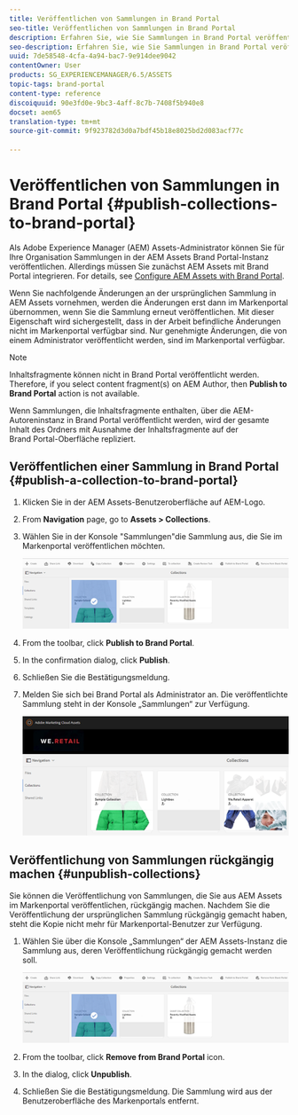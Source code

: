 ```yaml
---
title: Veröffentlichen von Sammlungen in Brand Portal
seo-title: Veröffentlichen von Sammlungen in Brand Portal
description: Erfahren Sie, wie Sie Sammlungen in Brand Portal veröffentlichen und Veröffentlichungen rückgängig machen können.
seo-description: Erfahren Sie, wie Sie Sammlungen in Brand Portal veröffentlichen und Veröffentlichungen rückgängig machen können.
uuid: 7de58548-4cfa-4a94-bac7-9e914dee9042
contentOwner: User
products: SG_EXPERIENCEMANAGER/6.5/ASSETS
topic-tags: brand-portal
content-type: reference
discoiquuid: 90e3fd0e-9bc3-4aff-8c7b-7408f5b940e8
docset: aem65
translation-type: tm+mt
source-git-commit: 9f923782d3d0a7bdf45b18e8025bd2d083acf77c

---
```



# Veröffentlichen von Sammlungen in Brand Portal {#publish-collections-to-brand-portal}

Als Adobe Experience Manager (AEM) Assets-Administrator können Sie für Ihre Organisation Sammlungen in der AEM Assets Brand Portal-Instanz veröffentlichen. Allerdings müssen Sie zunächst AEM Assets mit Brand Portal integrieren. For details, see [Configure AEM Assets with Brand Portal](/help/assets/configure-aem-assets-with-brand-portal.md).

Wenn Sie nachfolgende Änderungen an der ursprünglichen Sammlung in AEM Assets vornehmen, werden die Änderungen erst dann im Markenportal übernommen, wenn Sie die Sammlung erneut veröffentlichen. Mit dieser Eigenschaft wird sichergestellt, dass in der Arbeit befindliche Änderungen nicht im Markenportal verfügbar sind. Nur genehmigte Änderungen, die von einem Administrator veröffentlicht werden, sind im Markenportal verfügbar.

>[!NOTE]
>
>Inhaltsfragmente können nicht in Brand Portal veröffentlicht werden. Therefore, if you select content fragment(s) on AEM Author, then **Publish to Brand Portal** action is not available.
>
>Wenn Sammlungen, die Inhaltsfragmente enthalten, über die AEM-Autoreninstanz in Brand Portal veröffentlicht werden, wird der gesamte Inhalt des Ordners mit Ausnahme der Inhaltsfragmente auf der Brand Portal-Oberfläche repliziert.

## Veröffentlichen einer Sammlung in Brand Portal {#publish-a-collection-to-brand-portal}

1. Klicken Sie in der AEM Assets-Benutzeroberfläche auf AEM-Logo.
1. From **Navigation** page, go to **Assets > Collections**.
1. Wählen Sie in der Konsole &quot;Sammlungen&quot;die Sammlung aus, die Sie im Markenportal veröffentlichen möchten.

   ![select_collection](assets/select_collection.png)

1. From the toolbar, click **Publish to Brand Portal**.
1. In the confirmation dialog, click **Publish**.
1. Schließen Sie die Bestätigungsmeldung.
1. Melden Sie sich bei Brand Portal als Administrator an. Die veröffentlichte Sammlung steht in der Konsole „Sammlungen“ zur Verfügung.

   ![veröffentlichte Sammlung](assets/published_collection.png)

## Veröffentlichung von Sammlungen rückgängig machen {#unpublish-collections}

Sie können die Veröffentlichung von Sammlungen, die Sie aus AEM Assets im Markenportal veröffentlichen, rückgängig machen. Nachdem Sie die Veröffentlichung der ursprünglichen Sammlung rückgängig gemacht haben, steht die Kopie nicht mehr für Markenportal-Benutzer zur Verfügung.

1. Wählen Sie über die Konsole „Sammlungen“ der AEM Assets-Instanz die Sammlung aus, deren Veröffentlichung rückgängig gemacht werden soll.

   ![select_collection-1](assets/select_collection-1.png)

1. From the toolbar, click **Remove from Brand Portal** icon.
1. In the dialog, click **Unpublish**.
1. Schließen Sie die Bestätigungsmeldung. Die Sammlung wird aus der Benutzeroberfläche des Markenportals entfernt.

